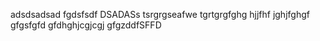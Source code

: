 adsdsadsad
fgdsfsdf
DSADASs
tsrgrgseafwe
tgrtgrgfghg
hjjfhf
jghjfghgf
gfgsfgfd
gfdhghjcgjcgj
gfgzddfSFFD
